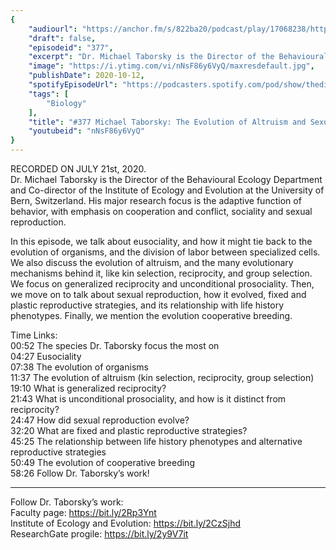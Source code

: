 ```yaml
---
{
	"audiourl": "https://anchor.fm/s/822ba20/podcast/play/17068238/https%3A%2F%2Fd3ctxlq1ktw2nl.cloudfront.net%2Fstaging%2F2020-6-25%2Fdf411f94-7a91-06ec-cf8d-6ae6f0f8aa10.m4a",
	"draft": false,
	"episodeid": "377",
	"excerpt": "Dr. Michael Taborsky is the Director of the Behavioural Ecology Department and Co-director of the Institute of Ecology and Evolution at the University of Bern, Switzerland. His major research focus is the adaptive function of behavior, with emphasis on cooperation and conflict, sociality and sexual reproduction.",
	"image": "https://i.ytimg.com/vi/nNsF86y6VyQ/maxresdefault.jpg",
	"publishDate": 2020-10-12,
	"spotifyEpisodeUrl": "https://podcasters.spotify.com/pod/show/thedissenter/episodes/377-Michael-Taborsky-The-Evolution-of-Altruism-and-Sexual-Reproduction-eh7coe",
	"tags": [
		"Biology"
	],
	"title": "#377 Michael Taborsky: The Evolution of Altruism and Sexual Reproduction",
	"youtubeid": "nNsF86y6VyQ"
}
---
```

RECORDED ON JULY 21st, 2020.  
Dr. Michael Taborsky is the Director of the Behavioural Ecology Department and Co-director of the Institute of Ecology and Evolution at the University of Bern, Switzerland. His major research focus is the adaptive function of behavior, with emphasis on cooperation and conflict, sociality and sexual reproduction.

In this episode, we talk about eusociality, and how it might tie back to the evolution of organisms, and the division of labor between specialized cells. We also discuss the evolution of altruism, and the many evolutionary mechanisms behind it, like kin selection, reciprocity, and group selection. We focus on generalized reciprocity and unconditional prosociality. Then, we move on to talk about sexual reproduction, how it evolved, fixed and plastic reproductive strategies, and its relationship with life history phenotypes. Finally, we mention the evolution cooperative breeding.

Time Links:  
<time>00:52</time> The species Dr. Taborsky focus the most on  
<time>04:27</time> Eusociality  
<time>07:38</time> The evolution of organisms  
<time>11:37</time> The evolution of altruism (kin selection, reciprocity, group selection)  
<time>19:10</time> What is generalized reciprocity?  
<time>21:43</time> What is unconditional prosociality, and how is it distinct from reciprocity?  
<time>24:47</time> How did sexual reproduction evolve?  
<time>32:20</time> What are fixed and plastic reproductive strategies?  
<time>45:25</time> The relationship between life history phenotypes and alternative reproductive strategies  
<time>50:49</time> The evolution of cooperative breeding  
<time>58:26</time> Follow Dr. Taborsky’s work!

---

Follow Dr. Taborsky’s work:  
Faculty page: https://bit.ly/2Rp3Ynt  
Institute of Ecology and Evolution: https://bit.ly/2CzSjhd  
ResearchGate progile: https://bit.ly/2y9V7it
